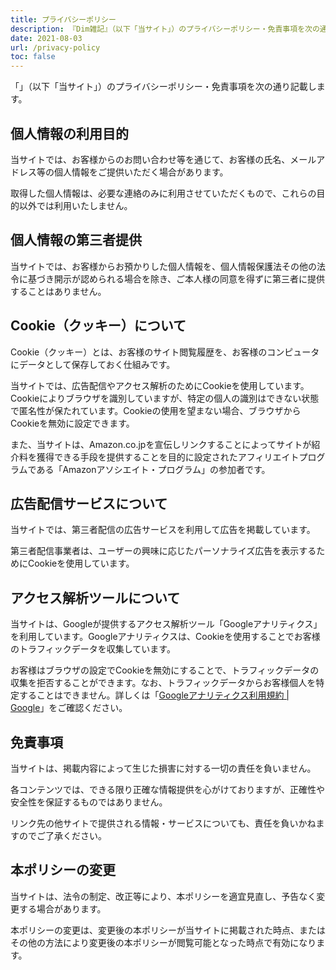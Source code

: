 ```yaml
---
title: プライバシーポリシー
description: 『Dim雑記』（以下「当サイト」）のプライバシーポリシー・免責事項を次の通り記載します。
date: 2021-08-03
url: /privacy-policy
toc: false
---
```


「[]()」（以下「当サイト」）のプライバシーポリシー・免責事項を次の通り記載します。

## 個人情報の利用目的
当サイトでは、お客様からのお問い合わせ等を通じて、お客様の氏名、メールアドレス等の個人情報をご提供いただく場合があります。

取得した個人情報は、必要な連絡のみに利用させていただくもので、これらの目的以外では利用いたしません。

## 個人情報の第三者提供
当サイトでは、お客様からお預かりした個人情報を、個人情報保護法その他の法令に基づき開示が認められる場合を除き、ご本人様の同意を得ずに第三者に提供することはありません。

## Cookie（クッキー）について
Cookie（クッキー）とは、お客様のサイト閲覧履歴を、お客様のコンピュータにデータとして保存しておく仕組みです。

当サイトでは、広告配信やアクセス解析のためにCookieを使用しています。Cookieによりブラウザを識別していますが、特定の個人の識別はできない状態で匿名性が保たれています。Cookieの使用を望まない場合、ブラウザからCookieを無効に設定できます。

また、当サイトは、Amazon.co.jpを宣伝しリンクすることによってサイトが紹介料を獲得できる手段を提供することを目的に設定されたアフィリエイトプログラムである「Amazonアソシエイト・プログラム」の参加者です。

## 広告配信サービスについて

当サイトでは、第三者配信の広告サービスを利用して広告を掲載しています。

第三者配信事業者は、ユーザーの興味に応じたパーソナライズ広告を表示するためにCookieを使用しています。

## アクセス解析ツールについて

当サイトは、Googleが提供するアクセス解析ツール「Googleアナリティクス」を利用しています。Googleアナリティクスは、Cookieを使用することでお客様のトラフィックデータを収集しています。

お客様はブラウザの設定でCookieを無効にすることで、トラフィックデータの収集を拒否することができます。なお、トラフィックデータからお客様個人を特定することはできません。詳しくは「[Googleアナリティクス利用規約 | Google](https://marketingplatform.google.com/about/analytics/terms/jp/)」をご確認ください。

## 免責事項

当サイトは、掲載内容によって生じた損害に対する一切の責任を負いません。

各コンテンツでは、できる限り正確な情報提供を心がけておりますが、正確性や安全性を保証するものではありません。

リンク先の他サイトで提供される情報・サービスについても、責任を負いかねますのでご了承ください。

## 本ポリシーの変更

当サイトは、法令の制定、改正等により、本ポリシーを適宜見直し、予告なく変更する場合があります。

本ポリシーの変更は、変更後の本ポリシーが当サイトに掲載された時点、またはその他の方法により変更後の本ポリシーが閲覧可能となった時点で有効になります。
